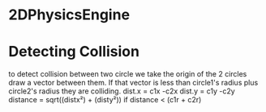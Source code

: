# 2DPhysicsEngine



# Detecting Collision 
to detect collision between two circle we take the origin of the 2 circles draw a vector between them. If that vector is less than circle1's radius plus circle2's radius they are colliding.
dist.x = c1x -c2x
dist.y = c1y -c2y
distance = sqrt((distx²) + (disty²)) 
if distance < (c1r + c2r)